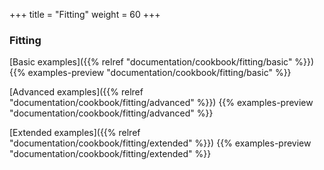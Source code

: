 +++
title = "Fitting"
weight = 60
+++

### Fitting

[Basic examples]({{% relref "documentation/cookbook/fitting/basic" %}})
{{% examples-preview "documentation/cookbook/fitting/basic" %}}

[Advanced examples]({{% relref "documentation/cookbook/fitting/advanced" %}})
{{% examples-preview "documentation/cookbook/fitting/advanced" %}}

[Extended examples]({{% relref "documentation/cookbook/fitting/extended" %}})
{{% examples-preview "documentation/cookbook/fitting/extended" %}}
